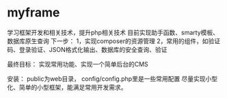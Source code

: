 # myframe
学习框架开发和相关技术，提升php相关技术
目前实现助手函数、smarty模板、数据库原生查询
下一步：
1，实现composer的资源管理
2，常用的组件，如验证码、登录验证、JSON格式化输出、数据库的安全查询、验证

最终目标：
实现常用功能、实现一个简单后台的CMS

安装：
public为web目录，
config/config.php里是一些常用配置
尽量实现小型化、简单的小型框架，能满足常用开发需求。
